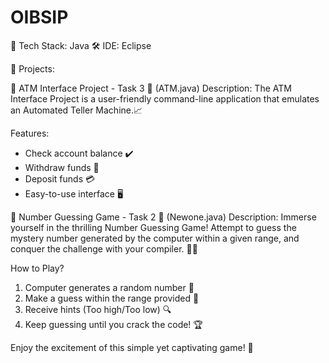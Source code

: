 # OIBSIP

🔧 Tech Stack: Java
🛠️ IDE: Eclipse

🎯 Projects:

🏧 ATM Interface Project - Task 3
📃 (ATM.java)
Description:
The ATM Interface Project is a user-friendly command-line application that emulates an Automated Teller Machine.📈

Features:
- Check account balance ✔️
- Withdraw funds 💸
- Deposit funds 💳
- Easy-to-use interface 🖥️

🎲 Number Guessing Game - Task 2
📃 (Newone.java)
Description:
Immerse yourself in the thrilling Number Guessing Game! Attempt to guess the mystery number generated by the computer within a given range, and conquer the challenge with your compiler. 🤔🔢

How to Play?
1. Computer generates a random number 🎲
2. Make a guess within the range provided 🎯
3. Receive hints (Too high/Too low) 🔍
4. Keep guessing until you crack the code! 🏆

Enjoy the excitement of this simple yet captivating game! 🎉
